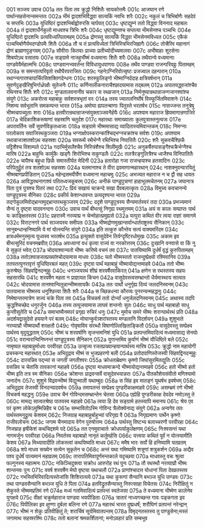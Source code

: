 001  सञ्जय उवाच
001a ततः पिता तव क्रुद्धो निशितैः सायकोत्तमैः
001c आजघान रणे पार्थान्सहसेनान्समन्ततः
002a भीमं द्वादशभिर्विद्ध्वा सात्यकिं नवभिः शरैः
002c नकुलं च त्रिभिर्बाणैः सहदेवं च सप्तभिः
003a युधिष्ठिरं द्वादशभिर्बाह्वोरुरसि चार्पयत्
003c धृष्टद्युम्नं ततो विद्ध्वा विननाद महाबलः
004a तं द्वादशार्धैर्नकुलो माधवश्च त्रिभिः शरैः
004c धृष्टद्युम्नश्च सप्तत्या भीमसेनश्च पञ्चभिः
004e युधिष्ठिरो द्वादशभिः प्रत्यविध्यत्पितामहम्
005a द्रोणस्तु सात्यकिं विद्ध्वा भीमसेनमविध्यत
005c एकैकं पञ्चभिर्बाणैर्यमदण्डोपमैः शितैः
006a तौ च तं प्रत्यविध्येतां त्रिभिस्त्रिभिरजिह्मगैः
006c तोत्त्रैरिव महानागं द्रोणं ब्राह्मणपुङ्गवम्
007a सौवीराः कितवाः प्राच्याः प्रतीच्योदीच्यमालवाः
007c अभीषाहाः शूरसेनाः शिबयोऽथ वसातयः
007e सङ्ग्रामे नाजहुर्भीष्मं वध्यमानाः शितैः शरैः
008a तथैवान्ये वध्यमानाः पाण्डवेयैर्महात्मभिः
008c पाण्डवानभ्यवर्तन्त विविधायुधपाणयः
008e तथैव पाण्डवा राजन्परिवव्रुः पितामहम्
009a स समन्तात्परिवृतो रथौघैरपराजितः
009c गहनेऽग्निरिवोत्सृष्टः प्रजज्वाल दहन्परान्
010a रथाग्न्यगारश्चापार्चिरसिशक्तिगदेन्धनः
010c शरस्फुलिङ्गो भीष्माग्निर्ददाह क्षत्रियर्षभान्
011a सुवर्णपुङ्खैरिषुभिर्गार्ध्रपक्षैः सुतेजनैः
011c कर्णिनालीकनाराचैश्छादयामास तद्बलम्
012a अपातयद्ध्वजांश्चैव रथिनश्च शितैः शरैः
012c मुण्डतालवनानीव चकार स रथव्रजान्
013a निर्मनुष्यान्रथान्राजन्गजानश्वांश्च संयुगे
013c अकरोत्स महाबाहुः सर्वशस्त्रभृतां वरः
014a तस्य ज्यातलनिर्घोषं विस्फूर्जितमिवाशनेः
014c निशम्य सर्वभूतानि समकम्पन्त भारत
015a अमोघा ह्यपतन्बाणाः पितुस्ते भरतर्षभ
015c नासज्जन्त तनुत्रेषु भीष्मचापच्युताः शराः
016a हतवीरान्रथान्राजन्संयुक्ताञ्जवनैर्हयैः
016c अपश्याम महाराज ह्रियमाणान्रणाजिरे
017a चेदिकाशिकरूषाणां सहस्राणि चतुर्दश
017c महारथाः समाख्याताः कुलपुत्रास्तनुत्यजः
017e अपरावर्तिनः सर्वे सुवर्णविकृतध्वजाः
018a सङ्ग्रामे भीष्ममासाद्य व्यादितास्यमिवान्तकम्
018c निमग्नाः परलोकाय सवाजिरथकुञ्जराः
019a भग्नाक्षोपस्करान्कांश्चिद्भग्नचक्रांश्च सर्वशः
019c अपश्याम रथान्राजञ्शतशोऽथ सहस्रशः
020a सवरूथै रथैर्भग्नै रथिभिश्च निपातितैः
020c शरैः सुकवचैश्छिन्नैः पट्टिशैश्च विशाम्पते
021a गदाभिर्मुसलैश्चैव निस्त्रिंशैश्च शिलीमुखैः
021c अनुकर्षैरुपासङ्गैश्चक्रैर्भग्नैश्च मारिष
022a बाहुभिः कार्मुकैः खड्गैः शिरोभिश्च सकुण्डलैः
022c तलत्रैरङ्गुलित्रैश्च ध्वजैश्च विनिपातितैः
022e चापैश्च बहुधा छिन्नैः समास्तीर्यत मेदिनी
023a हतारोहा गजा राजन्हयाश्च हतसादिनः
023c परिपेतुर्द्रुतं तत्र शतशोऽथ सहस्रशः
024a यतमानाश्च ते वीरा द्रवमाणान्महारथान्
024c नाशक्नुवन्वारयितुं भीष्मबाणप्रपीडितान्
025a महेन्द्रसमवीर्येण वध्यमाना महाचमूः
025c अभज्यत महाराज न च द्वौ सह धावतः
026a आविद्धरथनागाश्वं पतितध्वजकूबरम्
026c अनीकं पाण्डुपुत्राणां हाहाभूतमचेतनम्
027a जघानात्र पिता पुत्रं पुत्रश्च पितरं तथा
027c प्रियं सखायं चाक्रन्दे सखा दैवबलात्कृतः
028a विमुच्य कवचानन्ये पाण्डुपुत्रस्य सैनिकाः
028c प्रकीर्य केशान्धावन्तः प्रत्यदृश्यन्त भारत
029a तद्गोकुलमिवोद्भ्रान्तमुद्भ्रान्तरथकुञ्जरम्
029c ददृशे पाण्डुपुत्रस्य सैन्यमार्तस्वरं तदा
030a प्रभज्यमानं सैन्यं तु दृष्ट्वा यादवनन्दनः
030c उवाच पार्थं बीभत्सुं निगृह्य रथमुत्तमम्
031a अयं स कालः सम्प्राप्तः पार्थ यः काङ्क्षितस्तव
031c प्रहरास्मै नरव्याघ्र न चेन्मोहात्प्रमुह्यसे
032a यत्पुरा कथितं वीर त्वया राज्ञां समागमे
032c विराटनगरे पार्थ सञ्जयस्य समीपतः
033a भीष्मद्रोणमुखान्सर्वान्धार्तराष्ट्रस्य सैनिकान्
033c सानुबन्धान्हनिष्यामि ये मां योत्स्यन्ति संयुगे
034a इति तत्कुरु कौन्तेय सत्यं वाक्यमरिंदम
034c क्षत्रधर्ममनुस्मृत्य युध्यस्व भरतर्षभ
035a इत्युक्तो वासुदेवेन तिर्यग्दृष्टिरधोमुखः
035c अकाम इव बीभत्सुरिदं वचनमब्रवीत्
036a अवध्यानां वधं कृत्वा राज्यं वा नरकोत्तरम्
036c दुःखानि वनवासे वा किं नु मे सुकृतं भवेत्
037a चोदयाश्वान्यतो भीष्मः करिष्ये वचनं तव
037c पातयिष्यामि दुर्धर्षं वृद्धं कुरुपितामहम्
038a ततोऽश्वान्रजतप्रख्यांश्चोदयामास माधवः
038c यतो भीष्मस्ततो राजन्दुष्प्रेक्ष्यो रश्मिवानिव
039a ततस्तत्पुनरावृत्तं युधिष्ठिरबलं महत्
039c दृष्ट्वा पार्थं महाबाहुं भीष्मायोद्यन्तमाहवे
040a ततो भीष्मः कुरुश्रेष्ठः सिंहवद्विनदन्मुहुः
040c धनञ्जयरथं शीघ्रं शरवर्षैरवाकिरत्
041a क्षणेन स रथस्तस्य सहयः सहसारथिः
041c शरवर्षेण महता न प्राज्ञायत किंचन
042a वासुदेवस्त्वसम्भ्रान्तो धैर्यमास्थाय सात्वतः
042c चोदयामास तानश्वान्वितुन्नान्भीष्मसायकैः
043a ततः पार्थो धनुर्गृह्य दिव्यं जलदनिस्वनम्
043c पातयामास भीष्मस्य धनुश्छित्त्वा शितैः शरैः
044a स च्छिन्नधन्वा कौरव्यः पुनरन्यन्महद्धनुः
044c निमेषान्तरमात्रेण सज्यं चक्रे पिता तव
045a विचकर्ष ततो दोर्भ्यां धनुर्जलदनिस्वनम्
045c अथास्य तदपि क्रुद्धश्चिच्छेद धनुरर्जुनः
046a तस्य तत्पूजयामास लाघवं शन्तनोः सुतः
046c साधु पार्थ महाबाहो साधु कुन्तीसुतेति च
047a समाभाष्यैनमपरं प्रगृह्य रुचिरं धनुः
047c मुमोच समरे भीष्मः शरान्पार्थरथं प्रति
048a अदर्शयद्वासुदेवो हययाने परं बलम्
048c मोघान्कुर्वञ्शरांस्तस्य मण्डलानि विदर्शयन्
049a शुशुभाते नरव्याघ्रौ भीष्मपार्थौ शरक्षतौ
049c गोवृषाविव संरब्धौ विषाणोल्लिखिताङ्कितौ
050a वासुदेवस्तु सम्प्रेक्ष्य पार्थस्य मृदुयुद्धताम्
050c भीष्मं च शरवर्षाणि सृजन्तमनिशं युधि
051a प्रतपन्तमिवादित्यं मध्यमासाद्य सेनयोः
051c वरान्वरान्विनिघ्नन्तं पाण्डुपुत्रस्य सैनिकान्
052a युगान्तमिव कुर्वाणं भीष्मं यौधिष्ठिरे बले
052c नामृष्यत महाबाहुर्माधवः परवीरहा
053a उत्सृज्य रजतप्रख्यान्हयान्पार्थस्य मारिष
053c क्रुद्धो नाम महायोगी प्रचस्कन्द महारथात्
053e अभिदुद्राव भीष्मं स भुजप्रहरणो बली
054a प्रतोदपाणिस्तेजस्वी सिंहवद्विनदन्मुहुः
054c दारयन्निव पद्भ्यां स जगतीं जगतीश्वरः
055a क्रोधताम्रेक्षणः कृष्णो जिघांसुरमितद्युतिः
055c ग्रसन्निव च चेतांसि तावकानां महाहवे
056a दृष्ट्वा माधवमाक्रन्दे भीष्मायोद्यन्तमाहवे
056c हतो भीष्मो हतो भीष्म इति तत्र स्म सैनिकाः
056e क्रोशन्तः प्राद्रवन्सर्वे वासुदेवभयान्नराः
057a पीतकौशेयसंवीतो मणिश्यामो जनार्दनः
057c शुशुभे विद्रवन्भीष्मं विद्युन्माली यथाम्बुदः
058a स सिंह इव मातङ्गं यूथर्षभ इवर्षभम्
058c अभिदुद्राव तेजस्वी विनदन्यादवर्षभः
059a तमापतन्तं सम्प्रेक्ष्य पुण्डरीकाक्षमाहवे
059c असम्भ्रमं रणे भीष्मो विचकर्ष महद्धनुः
059e उवाच चैनं गोविन्दमसम्भ्रान्तेन चेतसा
060a एह्येहि पुण्डरीकाक्ष देवदेव नमोऽस्तु ते
060c मामद्य सात्वतश्रेष्ठ पातयस्व महाहवे
061a त्वया हि देव सङ्ग्रामे हतस्यापि ममानघ
061c श्रेय एव परं कृष्ण लोकेऽमुष्मिन्निहैव च
061e सम्भावितोऽस्मि गोविन्द त्रैलोक्येनाद्य संयुगे
062a अन्वगेव ततः पार्थस्तमनुद्रुत्य केशवम्
062c निजग्राह महाबाहुर्बाहुभ्यां परिगृह्य वै
063a निगृह्यमाणः पार्थेन कृष्णो राजीवलोचनः
063c जगाम चैनमादाय वेगेन पुरुषोत्तमः
064a पार्थस्तु विष्टभ्य बलाच्चरणौ परवीरहा
064c निजघ्राह हृषीकेशं कथंचिद्दशमे पदे
065a तत एनमुवाचार्तः क्रोधपर्याकुलेक्षणम्
065c निःश्वसन्तं यथा नागमर्जुनः परवीरहा
066a निवर्तस्व महाबाहो नानृतं कर्तुमर्हसि
066c यत्त्वया कथितं पूर्वं न योत्स्यामीति केशव
067a मिथ्यावादीति लोकस्त्वां कथयिष्यति माधव
067c ममैष भारः सर्वो हि हनिष्यामि यतव्रतम्
068a शपे माधव सख्येन सत्येन सुकृतेन च
068c अन्तं यथा गमिष्यामि शत्रूणां शत्रुकर्शन
069a अद्यैव पश्य दुर्धर्षं पात्यमानं महाव्रतम्
069c तारापतिमिवापूर्णमन्तकाले यदृच्छया
070a माधवस्तु वचः श्रुत्वा फल्गुनस्य महात्मनः
070c नकिञ्चिदुक्त्वा सक्रोध आरुरोह रथं पुनः
071a तौ रथस्थौ नरव्याघ्रौ भीष्मः शान्तनवः पुनः
071c ववर्ष शरवर्षेण मेघो वृष्ट्या यथाचलौ
072a प्राणांश्चादत्त योधानां पिता देवव्रतस्तव
072c गभस्तिभिरिवादित्यस्तेजांसि शिशिरात्यये
073a यथा कुरूणां सैन्यानि बभञ्ज युधि पाण्डवः
073c तथा पाण्डवसैन्यानि बभञ्ज युधि ते पिता
074a हतविद्रुतसैन्यास्तु निरुत्साहा विचेतसः
074c निरीक्षितुं न शेकुस्ते भीष्ममप्रतिमं रणे
074e मध्यं गतमिवादित्यं प्रतपन्तं स्वतेजसा
075a ते वध्यमाना भीष्मेण कालेनेव युगक्षये
075c वीक्षां चक्रुर्महाराज पाण्डवा भयपीडिताः
076a त्रातारं नाध्यगच्छन्त गावः पङ्कगता इव
076c पिपीलिका इव क्षुण्णा दुर्बला बलिना रणे
077a महारथं भारत दुष्प्रधर्षं; शरौघिणं प्रतपन्तं नरेन्द्रान्
077c भीष्मं न शेकुः प्रतिवीक्षितुं ते; शरार्चिषं सूर्यमिवातपन्तम्
078a विमृद्नतस्तस्य तु पाण्डुसेना;मस्तं जगामाथ सहस्ररश्मिः
078c ततो बलानां श्रमकर्शितानां; मनोऽवहारं प्रति सम्बभूव

